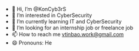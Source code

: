 - 👋 Hi, I’m @KonCyb3rS
- 👀 I’m interested in CyberSecurity
- 🌱 I’m currently learning IT and CyberSecurity
- 💞️ I’m looking for an internship job or freelance job
- 📫 How to reach me vtinbao.work@gmail.com
- 😄 Pronouns: He

